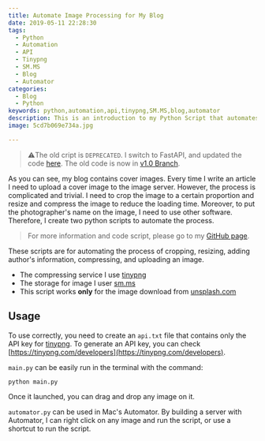 ```yaml
---
title: Automate Image Processing for My Blog
date: 2019-05-11 22:28:30
tags:
  - Python
  - Automation
  - API
  - Tinypng
  - SM.MS
  - Blog
  - Automator
categories:
  - Blog
  - Python
keywords: python,automation,api,tinypng,SM.MS,blog,automator
description: This is an introduction to my Python Script that automates image processing. 
image: 5cd7b069e734a.jpg

---
```


>:warning:The old cript is `DEPRECATED`. I switch to FastAPI, and updated the code [here](https://github.com/iamjohnnyli/blog-image-processing-automation). The old code is now in [v1.0 Branch](https://github.com/iamjohnnyli/blog-image-processing-automation/tree/V1.0).  

As you can see, my blog contains cover images. Every time I write an article I need to upload a cover image to the image server. However, the process is complicated and trivial. I need to crop the image to a certain proportion and resize and compress the image to reduce the loading time. Moreover, to put the photographer's name on the image, I need to use other software. Therefore, I create two python scripts to automate the process.
<!--more-->

> For more information and code script, please go to my [GitHub page](https://github.com/iamjohnnyli/blog-image-processing-automation/tree/V1.0).

These scripts are for automating the process of cropping, resizing, adding author's information, compressing, and uploading an image.



- The compressing service I use [tinypng](https://tinypng.com)
- The storage for image I user [sm.ms](https://sm.ms/)
- This script works **only** for the image download from [unsplash.com](https://unsplash.com/)

## Usage

To use correctly, you need to create an `api.txt` file that contains only the API key for  [tinypng](https://tinypng.com). To generate an API key, you can check [https://tinypng.com/developers](https://tinypng.com/developers).

`main.py` can be easily run in the terminal with the command:

```Bash
python main.py
```

Once it launched, you can drag and drop any image on it.

`automator.py` can be used in Mac's Automator. By building a server with Automator, I can right click on any image and run the script, or use a shortcut to run the script.

